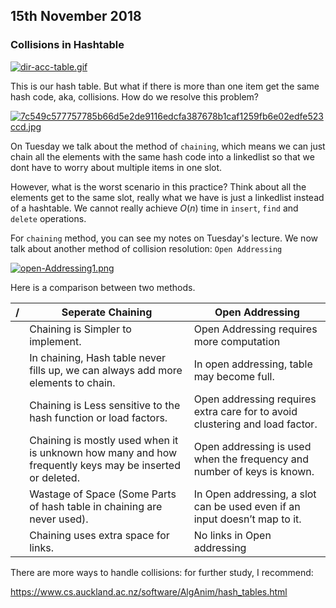 ## 15th November 2018 ##

### Collisions in Hashtable ###

[![dir-acc-table.gif](https://i.postimg.cc/MGgzNw7p/dir-acc-table.gif)](https://postimg.cc/sB9FGtHk)

This is our hash table. But what if there is more than one item get the same hash code, aka, collisions. How do we resolve this problem?

[![7c549c577757785b66d5e2de9116edcfa387678b1caf1259fb6e02edfe523ccd.jpg](https://i.postimg.cc/ZK0VKvXn/7c549c577757785b66d5e2de9116edcfa387678b1caf1259fb6e02edfe523ccd.jpg)](https://postimg.cc/vcFW0TYw)

On Tuesday we talk about the method of `chaining`, which means we can just chain all the elements with the same hash code into a linkedlist so that we dont have to worry about multiple items in one slot. 

However, what is the worst scenario in this practice? Think about all the elements get to the same slot, really what we have is just a linkedlist instead of a hashtable. We cannot really achieve $O(n)$ time in `insert`, `find` and `delete` operations. 

For `chaining` method, you can see my notes on Tuesday's lecture. We now talk about another method of collision resolution: `Open Addressing` 

[![open-Addressing1.png](https://i.postimg.cc/V63WHKLC/open-Addressing1.png)](https://postimg.cc/9RY9Dt9m)



Here is a comparison between two methods.

|\/|Seperate Chaining|Open Addressing|
|---|---|---|
||Chaining is Simpler to implement.|Open Addressing requires more computation|
||In chaining, Hash table never fills up, we can always add more elements to chain.|In open addressing, table may become full.|
||Chaining is Less sensitive to the hash function or load factors.|Open addressing requires extra care for to avoid clustering and load factor.|
||Chaining is mostly used when it is unknown how many and how frequently keys may be inserted or deleted.|Open addressing is used when the frequency and number of keys is known.|
||Wastage of Space (Some Parts of hash table in chaining are never used).|In Open addressing, a slot can be used even if an input doesn’t map to it.|
||Chaining uses extra space for links.|No links in Open addressing|


There are more ways to handle collisions: for further study, I recommend:

https://www.cs.auckland.ac.nz/software/AlgAnim/hash_tables.html